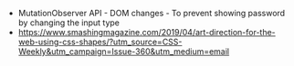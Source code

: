 - MutationObserver API - DOM changes - To prevent showing password by changing the input type
- https://www.smashingmagazine.com/2019/04/art-direction-for-the-web-using-css-shapes/?utm_source=CSS-Weekly&utm_campaign=Issue-360&utm_medium=email
